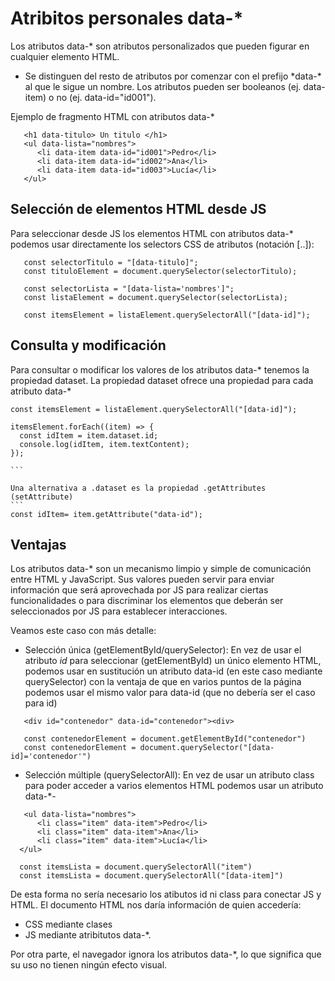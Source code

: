 # Atribitos personales data-\*

Los atributos data-\* son atributos personalizados que pueden figurar en cualquier elemento HTML.

- Se distinguen del resto de atributos por comenzar con el prefijo \*data-\* al que le sigue un nombre. Los atributos pueden ser booleanos (ej. data-item) o no (ej. data-id="id001").

Ejemplo de fragmento HTML con atributos data-\*

```
   <h1 data-titulo> Un titulo </h1>
   <ul data-lista="nombres">
      <li data-item data-id="id001">Pedro</li>
      <li data-item data-id="id002">Ana</li>
      <li data-item data-id="id003">Lucía</li>
   </ul>
```

## Selección de elementos HTML desde JS

Para seleccionar desde JS los elementos HTML con atributos data-\* podemos usar
directamente los selectors CSS de atributos (notación [..]):

```
   const selectorTitulo = "[data-titulo]";
   const tituloElement = document.querySelector(selectorTitulo);

   const selectorLista = "[data-lista='nombres']";
   const listaElement = document.querySelector(selectorLista);

   const itemsElement = listaElement.querySelectorAll("[data-id]");
```

## Consulta y modificación

Para consultar o modificar los valores de los atributos data-\* tenemos la propiedad dataset.
La propiedad dataset ofrece una propiedad para cada atributo data-\*

````
const itemsElement = listaElement.querySelectorAll("[data-id]");

itemsElement.forEach((item) => {
  const idItem = item.dataset.id;
  console.log(idItem, item.textContent);
});

```

Una alternativa a .dataset es la propiedad .getAttributes (setAttribute)
```
const idItem= item.getAttribute("data-id");
````

## Ventajas

Los atributos data-\* son un mecanismo limpio y simple de comunicación entre HTML y JavaScript.
Sus valores pueden servir para enviar información que será aprovechada por JS para realizar 
ciertas funcionalidades o para discriminar los elementos que deberán ser seleccionados por JS 
para establecer interacciones.

Veamos este caso con más detalle:

- Selección única (getElementById/querySelector): En vez de usar el atributo _id_ para seleccionar (getElementById) un único elemento HTML, podemos usar en sustitución un atributo data-id (en este caso mediante querySelector) con la ventaja de que en varios puntos de la página podemos usar el mismo valor para data-id (que no debería ser el caso para id)

```
   <div id="contenedor" data-id="contenedor"><div>

   const contenedorElement = document.getElementById("contenedor")
   const contenedorElement = document.querySelector("[data-id]='contenedor'")
```

- Selección múltiple (querySelectorAll): En vez de usar un atributo class para poder acceder a varios elementos HTML podemos usar un atributo data-\*-

```
   <ul data-lista="nombres">
      <li class="item" data-item">Pedro</li>
      <li class="item" data-item">Ana</li>
      <li class="item" data-item">Lucía</li>
  </ul>

  const itemsLista = document.querySelectorAll("item")
  const itemsLista = document.querySelectorAll("[data-item]")
```
De esta forma no sería necesario los atibutos id ni class para conectar JS y HTML.
El documento HTML nos daría información de quien accedería:
- CSS mediante clases 
- JS mediante atribitutos data-\*.

Por otra parte, el navegador ignora los atributos data-\*, lo que significa que su uso no tienen ningún efecto visual.


